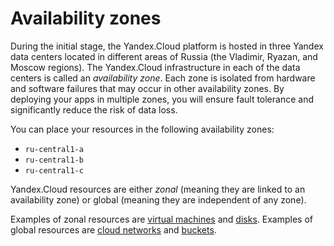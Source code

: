 # Availability zones

During the initial stage, the Yandex.Cloud platform is hosted in three Yandex data centers located in different areas of Russia (the Vladimir, Ryazan, and Moscow regions). The Yandex.Cloud infrastructure in each of the data centers is called an _availability zone_. Each zone is isolated from hardware and software failures that may occur in other availability zones. By deploying your apps in multiple zones, you will ensure fault tolerance and significantly reduce the risk of data loss.

You can place your resources in the following availability zones:

- `ru-central1-a`
- `ru-central1-b`
- `ru-central1-c`

Yandex.Cloud resources are either _zonal_ (meaning they are linked to an availability zone) or global (meaning they are independent of any zone).

Examples of zonal resources are [virtual machines](../../compute/concepts/vm.md) and [disks](../../compute/concepts/disk.md). Examples of global resources are [cloud networks](../../vpc/concepts/network.md) and [buckets](../../storage/concepts/bucket.md).

